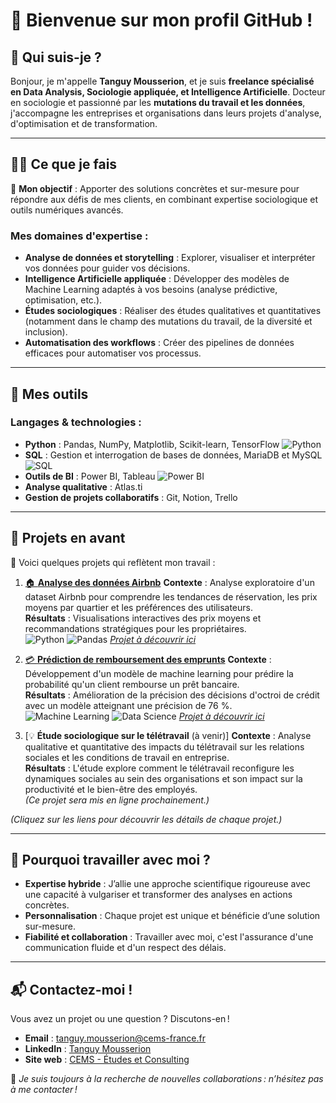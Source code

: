 # 👋 Bienvenue sur mon profil GitHub !

## 🌟 Qui suis-je ?

Bonjour, je m'appelle **Tanguy Mousserion**, et je suis **freelance spécialisé en Data Analysis, Sociologie appliquée, et Intelligence Artificielle**. Docteur en sociologie et passionné par les **mutations du travail et les données**, j'accompagne les entreprises et organisations dans leurs projets d'analyse, d'optimisation et de transformation.

---

## 🧑‍💻 Ce que je fais

🎯 **Mon objectif** : Apporter des solutions concrètes et sur-mesure pour répondre aux défis de mes clients, en combinant expertise sociologique et outils numériques avancés.

### Mes domaines d'expertise :

- **Analyse de données et storytelling** : Explorer, visualiser et interpréter vos données pour guider vos décisions.
- **Intelligence Artificielle appliquée** : Développer des modèles de Machine Learning adaptés à vos besoins (analyse prédictive, optimisation, etc.).
- **Études sociologiques** : Réaliser des études qualitatives et quantitatives (notamment dans le champ des mutations du travail, de la diversité et inclusion).
- **Automatisation des workflows** : Créer des pipelines de données efficaces pour automatiser vos processus.

---

## 🔧 Mes outils

### Langages & technologies :

- **Python** : Pandas, NumPy, Matplotlib, Scikit-learn, TensorFlow ![Python](https://img.shields.io/badge/Python-3.8-blue)
- **SQL** : Gestion et interrogation de bases de données, MariaDB et MySQL ![SQL](https://img.shields.io/badge/SQL-MariaDB%20%7C%20MySQL-lightgrey)
- **Outils de BI** : Power BI, Tableau ![Power BI](https://img.shields.io/badge/BI-Power%20BI-orange)
- **Analyse qualitative** : Atlas.ti
- **Gestion de projets collaboratifs** : Git, Notion, Trello

---

## 📂 Projets en avant

🌟 Voici quelques projets qui reflètent mon travail :

1. [🏠 **Analyse des données Airbnb**](#)
   **Contexte** : Analyse exploratoire d'un dataset Airbnb pour comprendre les tendances de réservation, les prix moyens par quartier et les préférences des utilisateurs.  
   **Résultats** : Visualisations interactives des prix moyens et recommandations stratégiques pour les propriétaires.  
   ![Python](https://img.shields.io/badge/Code-Python-blue) ![Pandas](https://img.shields.io/badge/Library-Pandas-yellow)
   *[Projet à découvrir ici](#)*

2. [💳 **Prédiction de remboursement des emprunts**](#)
   **Contexte** : Développement d'un modèle de machine learning pour prédire la probabilité qu'un client rembourse un prêt bancaire.  
   **Résultats** : Amélioration de la précision des décisions d'octroi de crédit avec un modèle atteignant une précision de 76 %.  
   ![Machine Learning](https://img.shields.io/badge/ML-Scikit--Learn-green) ![Data Science](https://img.shields.io/badge/Workflow-Data%20Science-lightblue)
   *[Projet à découvrir ici](#)*

3. [💡 **Étude sociologique sur le télétravail** (à venir)]
   **Contexte** : Analyse qualitative et quantitative des impacts du télétravail sur les relations sociales et les conditions de travail en entreprise.  
   **Résultats** : L'étude explore comment le télétravail reconfigure les dynamiques sociales au sein des organisations et son impact sur la productivité et le bien-être des employés.  
   *(Ce projet sera mis en ligne prochainement.)*

*(Cliquez sur les liens pour découvrir les détails de chaque projet.)*

---

## 🤝 Pourquoi travailler avec moi ?

- **Expertise hybride** : J’allie une approche scientifique rigoureuse avec une capacité à vulgariser et transformer des analyses en actions concrètes.
- **Personnalisation** : Chaque projet est unique et bénéficie d’une solution sur-mesure.
- **Fiabilité et collaboration** : Travailler avec moi, c'est l'assurance d'une communication fluide et d'un respect des délais.

---

## 📬 Contactez-moi !

Vous avez un projet ou une question ? Discutons-en !

- **Email** : [tanguy.mousserion@cems-france.fr](mailto:tanguy.mousserion@cems-france.fr)
- **LinkedIn** : [Tanguy Mousserion](https://www.linkedin.com/in/tanguy-mousserion/)
- **Site web** : [CEMS - Études et Consulting](https://cems-france.fr)

🚀 *Je suis toujours à la recherche de nouvelles collaborations : n’hésitez pas à me contacter !*
